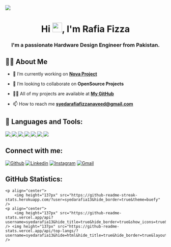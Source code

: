 ![](https://visitor-badge.glitch.me/badge?page_id=syedarafia13.syedarafia13)

<h1 align="center">Hi <img src="https://raw.githubusercontent.com/MartinHeinz/MartinHeinz/master/wave.gif" width="30px">, I'm Rafia Fizza</h1>
<h3 align="center">I'm a passionate Hardware Design Engineer from Pakistan.</h3>

## 🙋‍♂️ About Me

- 🔭 I’m currently working on **[Nova Project](https://github.com/The-Nova-Project)**

- 👯 I’m looking to collaborate on **OpenSource Projects**

- 👨‍💻 All of my projects are available at **[My GitHub](https://github.com/syedarafia13?tab=repositories)**

- 📫 How to reach me **syedarafiafizzanaveed@gmail.com**

## 🚀 Languages and Tools:

<p align="left"> 
    <a href="https://code.visualstudio.com" target="_blank"> <img src="https://user-images.githubusercontent.com/81455748/160086769-3afee87f-1657-4afa-a427-008c503e1d70.png"/> </a>
    <a href="https://code.visualstudio.com/" target="_blank"> <img src="https://img.icons8.com/fluency/70/000000/visual-studio-code-2019.png"/> </a>
    <a href="https://www.xilinx.com/products/design-tools/vivado.html/" target="_blank"> <img src="https://user-images.githubusercontent.com/3611330/51789332-126e5400-2188-11e9-808e-37c633755ddf.png"/> </a> 
    <a href="https://www.python.org" target="_blank"> <img src="https://img.icons8.com/color/70/000000/python.png"/> </a> 
    <a href="https://www.xilinx.com/products/design-tools/vivado.html/" target="_blank"> <img src="https://user-images.githubusercontent.com/48672827/57464071-a3d48280-72ae-11e9-84ac-fa393fb4a4bb.png"/> </a> 
    <a href="https://sourceforge.net/projects/orwelldevcpp/" target="_blank"> <img src="https://img.icons8.com/color/70/000000/c-plus-plus-logo.png"/> </a>
    <a href="https://www.mathworks.com/products/matlab-online.html" target="_blank"> <img src="https://user-images.githubusercontent.com/81455748/160090229-f2277be9-8adb-4d41-a0c9-84fe934737c0.png"/> </a>
</p>

<!-- [![React Badge](https://img.shields.io/badge/-React-61DBFB?style=for-the-badge&labelColor=black&logo=react&logoColor=61DBFB)](#)  [![Javascript Badge](https://img.shields.io/badge/-Javascript-F0DB4F?style=for-the-badge&labelColor=black&logo=javascript&logoColor=F0DB4F)](#) [![Typescript Badge](https://img.shields.io/badge/-Typescript-007acc?style=for-the-badge&labelColor=black&logo=typescript&logoColor=007acc)](#) [![Nodejs Badge](https://img.shields.io/badge/-Nodejs-3C873A?style=for-the-badge&labelColor=black&logo=node.js&logoColor=3C873A)](#) [![GraphQL Badge](https://img.shields.io/badge/-GraphQl-e535ab?style=for-the-badge&labelColor=black&logo=node.js&logoColor=e535ab)](#) -->

## Connect with me:
<p align="left">
    
[![Github](https://img.shields.io/badge/-Github-000?style=flat&logo=Github&logoColor=white)](https://github.com/syedarafia13)
[![Linkedin](https://img.shields.io/badge/-LinkedIn-blue?style=flat&logo=Linkedin&logoColor=white)](https://www.linkedin.com/in/syeda-rafia-fizza-naveed-9959711b5/)
[![Instagram](https://img.shields.io/badge/-Instagram-c13584?style=flat&labelColor=c13584&logo=instagram&logoColor=white)](https://www.instagram.com/rafia_fizza/)
[![Gmail](https://img.shields.io/badge/-Gmail-c14438?style=flat&logo=Gmail&logoColor=white)](mailto:syedarafiafizzanaveed@gmail.com)

## GitHub Statistics:
    <p align="center">
        <img height="137px" src="https://github-readme-streak-stats.herokuapp.com/?user=syedarafia13&hide_border=true&theme=buefy" />
    <p align="center">
        <img height="137px" src="https://github-readme-stats.vercel.app/api?username=syedarafia13&hide_title=true&hide_border=true&show_icons=true&include_all_commits=true&count_private=true&line_height=21&theme=buefy" /> <img height="137px" src="https://github-readme-stats.vercel.app/api/top-langs/?username=syedarafia13&hide=html&hide_title=true&hide_border=true&layout=compact&langs_count=8&theme=buefy" />
